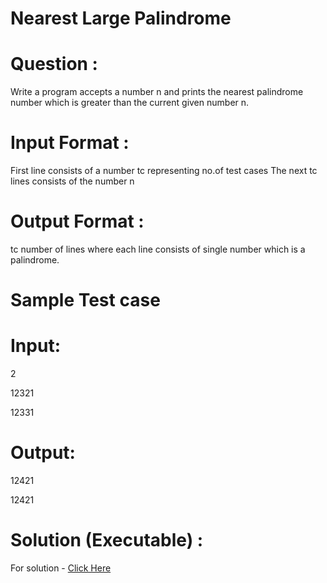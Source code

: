 # Nearest Large Palindrome

# Question :
Write a program accepts a number n and prints the nearest palindrome number which is greater than the current given number n.

# Input Format :
First line consists of a number tc representing no.of test cases
The next tc lines consists of the number n

# Output Format :
tc number of lines where each line consists of single number which is a palindrome.

# Sample Test case

# Input:
2

12321

12331

# Output:
12421

12421

# Solution (Executable) :
For solution - [Click Here](https://onecompiler.com/python/3wvqm2sgd)
